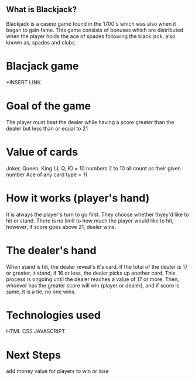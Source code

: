## What is Blackjack?

Blackjack is a casino game found in the 1700's which was also when it began to gain fame. This game consists of bonuses which are distributed when the player holds the ace of spades following the black jack, also known as, spades and clubs.


# Blacjack game 

*INSERT LINK 

# Goal of the game

The player must beat the dealer while having a score greater than the dealer but less than or equal to 21


# Value of cards 

Joker, Queen, King (J, Q, K) = 10
numbers 2 to 10 all count as their given number 
Ace of any card type = 11

# How it works (player's hand)


It is always the player's turn to go first. They choose whether thyey'd like to hit or stand. There is no limit to how much the player would like to hit, however, if score goes above 21, dealer wins. 


# The dealer's hand 

When stand is hit, the dealer reveal's it's card. If the total of the dealer is 17 or greater, it stand, if 16 or less, the dealer picks up another card. This process is ongoing until the dealer reaches a value of 17 or more. Then, whoever has the greater score will win (player or dealer), and if score is same, it is a tie, no one wins. 





# Technologies used 
HTML
CSS
JAVASCRIPT


# Next Steps 
add money value for players to win or lose 
